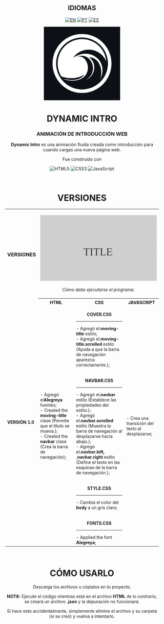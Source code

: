<!-- LANGUAGES -->
<div align = "center">
  <h2>IDIOMAS</h2>
  
  [![EN](https://img.shields.io/badge/EN-white.svg)](https://github.com/HilFerr/DynamicIntros/main/README.md) 
  [![PT](https://img.shields.io/badge/PT-white.svg)](https://github.com/HilFerr/DynamicIntros/main/README-PT.md)
  [![ES](https://img.shields.io/badge/ES-white.svg)](https://github.com/HilFerr/DynamicIntros/main/README-ES.md)  
</div>

<!-- IMAGE -->
<div align = "center">
  <img src="img/logo.png" width="250px">
</div>

<!-- INTRO -->
<div align = "center">
  <h1>DYNAMIC INTRO</h1>
  <h3>ANIMACIÓN DE INTRODUCCIÓN WEB</h3>

  <strong>Dynamic Intro</strong> es una animación fluida creada como introducción para cuando cargas una nueva página web.
  
  Fue construido con

  ![HTML5](https://img.shields.io/badge/html-white.svg?style=for-the-badge&logo=html5&logoColor=0d1117)
  ![CSS3](https://img.shields.io/badge/css-white.svg?style=for-the-badge&logo=css3&logoColor=0d1117)
  ![JavaScript](https://img.shields.io/badge/JavaScript-white?style=for-the-badge&logo=javascript&logoColor=0d1117)
</div>

<br>

<!-- LOGS -->
<div align = "center">
  <!-- VERSIONS -->
  <h1>VERSIONES</h1>

<table>
  <tr>
    <td><div align = "left"><h3>VERSIONES</h3></div></td>
    <td colspan="4" style="text-align: center;"><br><div align = "center"><img src="img/demonstration.gif"><br><br><i>Cómo debe ejecutarse el programa.<I><br><br></div></td>
  </tr>
  <tr>
    <td rowspan="2"><strong>VERSIÓN 1.0</strong></td>
    <th style="text-align: center;"><strong>HTML</strong></th>
    <th style="text-align: center;"><strong>CSS</strong></th>
    <th style="text-align: center;"><strong>JAVASCRIPT</strong></th>
  </tr>
  <tr>
    <td>
      <div style="vertical-align: top;">
        - Agregó el<strong>Alegreya</strong> fuentes;<br>
        - Created the <strong>moving-title</strong> clase (Permite que el título se mueva.);<br>
        - Created the <strong>navbar</strong> clase (Crea la barra de navegación);        
      </div>
    </td>
    <td>
      <br>
      <div align = "center"><strong>COVER.CSS</strong></div>
      <hr>
        - Agregó el<strong>.moving-title</strong> estilo;<br>
        - Agregó el<strong>.moving-title.scrolled</strong> estilo (Ayuda a que la barra de navegación aparezca correctamente.);
      <br><br>
      <br>
      <div align = "center"><strong>NAVBAR.CSS</strong></div>
      <hr>
        - Agregó el<strong>.navbar</strong> estilo (Establece las propiedades del estilo.);<br>
        - Agregó el<strong>.navbar.scrolled</strong> estilo (Muestra la barra de navegación al desplazarse hacia abajo.);<br>
        - Agregó el<strong>.navbar.left, .navbar.right</strong> estilo (Define el texto en las esquinas de la barra de navegación.);
      <br><br>
      <br>
      <div align = "center"><strong>STYLE.CSS</strong></div>
      <hr>
        - Cambia el color del <strong>body</strong> a un gris claro;
      <br><br>
      <br>
      <div align = "center"><strong>FONTS.CSS</strong></div>
      <hr>
        - Applied the font <strong>Alegreya</strong>;</td>
    <td>- Crea una transición del texto al desplazarse;</td>
  </tr>
</table>
</div>

<br>
<div align = "center">
  <h1>CÓMO USARLO</h1>
    Descarga los archivos o cópialos en tu proyecto.
  <br>
  
  <strong>NOTA:</strong> Ejecute el código mientras está en el archivo <strong>HTML</strong> de lo contrario, se creará un archivo <strong>.json</strong> y la depuración no funcionará.
  
  Si hace esto accidentalmente, simplemente elimine el archivo y su carpeta (si se creó) y vuelva a intentarlo.
</div>
